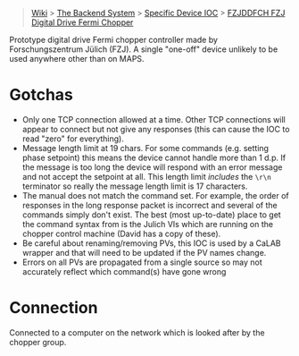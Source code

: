 > [Wiki](Home) > [The Backend System](The-Backend-System) > [Specific Device IOC](Specific-Device-IOC) > [FZJDDFCH FZJ Digital Drive Fermi Chopper](FZJ_DD_Fermi_chopper)

Prototype digital drive Fermi chopper controller made by Forschungszentrum Jülich (FZJ).  A single "one-off" device unlikely to be used anywhere other than on MAPS.

# Gotchas
- Only one TCP connection allowed at a time. Other TCP connections will appear to connect but not give any responses (this can cause the IOC to read "zero" for everything).
- Message length limit at 19 chars. For some commands (e.g. setting phase setpoint) this means the device cannot handle more than 1 d.p. If the message is too long the device will respond with an error message and not accept the setpoint at all. This length limit *includes* the `\r\n` terminator so really the message length limit is 17 characters.
- The manual does not match the command set. For example, the order of responses in the long response packet is incorrect and several of the commands simply don't exist. The best (most up-to-date) place to get the command syntax from is the Julich VIs which are running on the chopper control machine (David has a copy of these).
- Be careful about renaming/removing PVs, this IOC is used by a CaLAB wrapper and that will need to be updated if the PV names change.
- Errors on all PVs are propagated from a single source so may not accurately reflect which command(s) have gone wrong

# Connection

Connected to a computer on the network which is looked after by the chopper group.